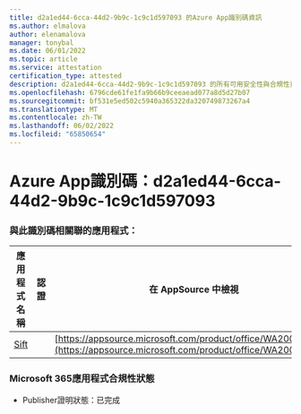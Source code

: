 ```yaml
---
title: d2a1ed44-6cca-44d2-9b9c-1c9c1d597093 的Azure App識別碼資訊
ms.author: elmalova
author: elenamalova
manager: tonybal
ms.date: 06/01/2022
ms.topic: article
ms.service: attestation
certification_type: attested
description: d2a1ed44-6cca-44d2-9b9c-1c9c1d597093 的所有可用安全性與合規性資訊。
ms.openlocfilehash: 6796cde61fe1fa9b66b9ceeaead077a8d5d27b07
ms.sourcegitcommit: bf531e5ed502c5940a365322da320749873267a4
ms.translationtype: MT
ms.contentlocale: zh-TW
ms.lasthandoff: 06/02/2022
ms.locfileid: "65850654"
---
```

# <a name="azure-app-id-d2a1ed44-6cca-44d2-9b9c-1c9c1d597093"></a>Azure App識別碼：d2a1ed44-6cca-44d2-9b9c-1c9c1d597093


### <a name="apps-associated-with-this-id"></a>與此識別碼相關聯的應用程式：
| **應用程式名稱** | **認證** | **在 AppSource 中檢視** |
|--------------|---------------|-----------------------|
| [Sift](../forward/WA200002545.md) |  | [https://appsource.microsoft.com/product/office/WA200002545](https://appsource.microsoft.com/product/office/WA200002545) |

### <a name="microsoft-365-app-compliance-status"></a>Microsoft 365應用程式合規性狀態
- Publisher證明狀態：已完成
